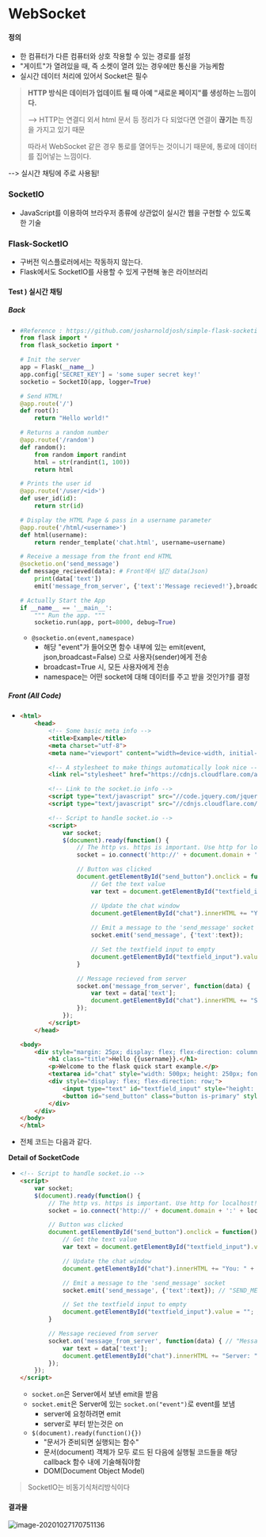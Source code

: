 # WebSocket

#### 정의

* 한 컴퓨터가 다른 컴퓨터와 상호 작용할 수 있는 경로를 설정
* "게이트"가 열려있을 때, 즉 소켓이 열려 있는 경우에만 통신을 가능케함 
* 실시간 데이터 처리에 있어서 Socket은 필수

> **HTTP 방식은 데이터가 업데이트 될 때 아예 "새로운 페이지"를 생성하는 느낌이다.**
>
> --> HTTP는 연결디 외서 html 문서 등 정리가 다 되었다면 연결이 **끊기는** 특징을 가지고 있기 때문
>
> 따라서 WebSocket 같은 경우 통로를 열어두는 것이니기 때문에, 통로에 데이터를 집어넣는 느낌이다.

--> 실시간 채팅에 주로 사용됨!

### SocketIO

* JavaScript를 이용하여 브라우저 종류에 상관없이 실시간 웹을 구현할 수 있도록 한 기술

### Flask-SocketIO

* 구버전 익스플로러에서는 작동하지 않는다.
* Flask에서도 SocketIO를 사용할 수 있게 구현해 놓은 라이브러리

#### Test ) 실시간 채팅 

##### Back

* ```python
  #Reference : https://github.com/josharnoldjosh/simple-flask-socketio-example
  from flask import *
  from flask_socketio import *
  
  # Init the server
  app = Flask(__name__)
  app.config['SECRET_KEY'] = 'some super secret key!'
  socketio = SocketIO(app, logger=True)
  
  # Send HTML!
  @app.route('/')
  def root():    
      return "Hello world!"
  
  # Returns a random number
  @app.route('/random')
  def random():  
      from random import randint  
      html = str(randint(1, 100))
      return html
  
  # Prints the user id
  @app.route('/user/<id>')
  def user_id(id):
      return str(id)
  
  # Display the HTML Page & pass in a username parameter
  @app.route('/html/<username>')
  def html(username):
      return render_template('chat.html', username=username)
  
  # Receive a message from the front end HTML
  @socketio.on('send_message')   
  def message_recieved(data): # Front에서 넘긴 data(Json)
      print(data['text'])
      emit('message_from_server', {'text':'Message recieved!'},broadcast=True) # 연결되어있는 모두에게 전송
  
  # Actually Start the App
  if __name__ == '__main__':
      """ Run the app. """    
      socketio.run(app, port=8000, debug=True)
  ```

  * `@socketio.on(event,namespace)`
    * 해당 "event"가 들어오면 함수 내부에 있는 emit(event, json,broadcast=False) 으로 사용자(sender)에게 전송
    * broadcast=True 시, 모든 사용자에게 전송
    * namespace는 어떤 socket에 대해 데이터를 주고 받을 것인가?를 결정

##### Front (All Code)

* ```html
  <html>
      <head>
          <!-- Some basic meta info -->
          <title>Example</title>
          <meta charset="utf-8">
          <meta name="viewport" content="width=device-width, initial-scale=1">
  
          <!-- A stylesheet to make things automatically look nice -->
          <link rel="stylesheet" href="https://cdnjs.cloudflare.com/ajax/libs/bulma/0.7.4/css/bulma.min.css">
  
          <!-- Link to the socket.io info -->
          <script type="text/javascript" src="//code.jquery.com/jquery-1.4.2.min.js"></script>
          <script type="text/javascript" src="//cdnjs.cloudflare.com/ajax/libs/socket.io/1.3.6/socket.io.min.js"></script>
  
          <!-- Script to handle socket.io -->
          <script>
              var socket;            
              $(document).ready(function() {
                  // The http vs. https is important. Use http for localhost!
                  socket = io.connect('http://' + document.domain + ':' + location.port);
  
                  // Button was clicked
                  document.getElementById("send_button").onclick = function() {
                      // Get the text value
                      var text = document.getElementById("textfield_input").value;
  
                      // Update the chat window
                      document.getElementById("chat").innerHTML += "You: " + text + "\n\n";                    
                      
                      // Emit a message to the 'send_message' socket	
                      socket.emit('send_message', {'text':text});
  
                      // Set the textfield input to empty
                      document.getElementById("textfield_input").value = "";
                  }
  
                  // Message recieved from server
                  socket.on('message_from_server', function(data) {
                      var text = data['text'];
                      document.getElementById("chat").innerHTML += "Server: " + text + "\n\n";   
                  });
              });
          </script>
      </head>
  
  <body>
      <div style="margin: 25px; display: flex; flex-direction: column;">
          <h1 class="title">Hello {{username}}.</h1>
          <p>Welcome to the flask quick start example.</p>                        
          <textarea id="chat" style="width: 500px; height: 250px; font-size: 18px; font-family: monospace; margin-top: 10px;"></textarea>                 
          <div style="display: flex; flex-direction: row;">
              <input type="text" id="textfield_input" style="height: 30px; width: 400px; margin-top: 5px; margin-right: 10px;" class="textfield"> 
              <button id="send_button" class="button is-primary" style="margin-top: 5px; width: 90px; height: 30px;">Send</button>
          </div>
      </div>        
  </body>
  </html>
  ```

* 전체 코드는 다음과 같다.

**Detail of SocketCode**

* ```html
  <!-- Script to handle socket.io -->
  <script>
      var socket;            
      $(document).ready(function() {
          // The http vs. https is important. Use http for localhost!
          socket = io.connect('http://' + document.domain + ':' + location.port); // Socket 연결
  
          // Button was clicked
          document.getElementById("send_button").onclick = function() { //Send 버튼 클릭
              // Get the text value
              var text = document.getElementById("textfield_input").value; // ID를 통해서 해당 Textfield의 value를 가져옴
  
              // Update the chat window
              document.getElementById("chat").innerHTML += "You: " + text + "\n\n";  //innerHTML로 HTML내에 표시한다.
  
              // Emit a message to the 'send_message' socket
              socket.emit('send_message', {'text':text}); // "SEND_MESSAGE" 라는 Event를 호출하고 인자로 Json을 넘긴다.
  
              // Set the textfield input to empty
              document.getElementById("textfield_input").value = ""; // 입력창 초기화
          }
  
          // Message recieved from server
          socket.on('message_from_server', function(data) { // "Message_from_server" Event로 넘어온 데이터를 처리(callback)
              var text = data['text'];
              document.getElementById("chat").innerHTML += "Server: " + text + "\n\n";   
          });
      });
  </script>
  ```
  * `socket.on`은 Server에서 보낸 emit을 받음
  * `socket.emit`은 Server에 있는 `socket.on("event")`로 event를 보냄
    * server에 요청하려면 emit
    * server로 부터 받는것은 on
  * `$(document).ready(function(){})`
    * "문서가 준비되면 실행되는 함수"
    * 문서(document) 객체가 모두 로드 된 다음에 실행될 코드들을 해당 callback 함수 내에 기술해줘야함
    * DOM(Document Object Model)

> SocketIO는 비동기식처리방식이다

#### 결과물

![image-20201027170751136](./SocketIOTEST)